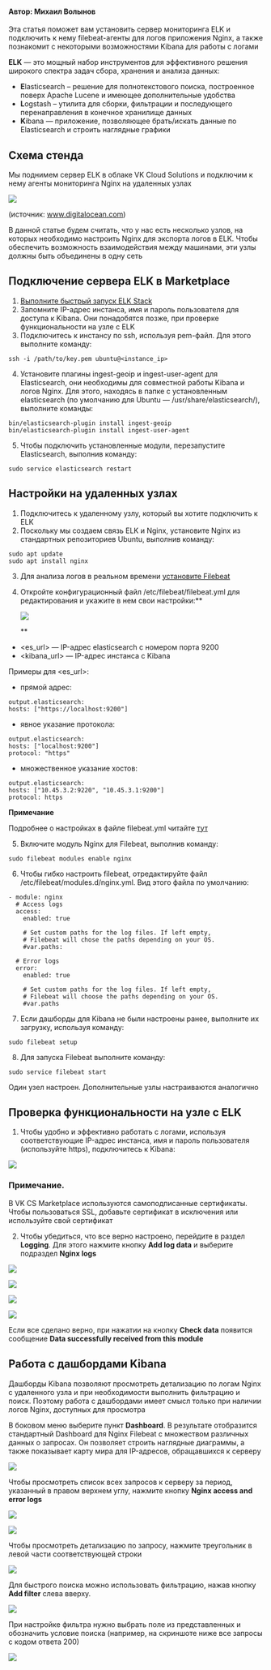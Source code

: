 #### Автор: Михаил Волынов

Эта статья поможет вам установить сервер мониторинга ELK и подключить к нему filebeat-агенты для логов приложения Nginx, а также познакомит с некоторыми возможностями Kibana для работы с логами

**ELK** — это мощный набор инструментов для эффективного решения широкого спектра задач сбора, хранения и анализа данных:

- **E**lasticsearch – решение для полнотекстового поиска, построенное поверх Apache Lucene и имеющее дополнительные удобства
- **L**ogstash – утилита для сборки, фильтрации и последующего перенаправления в конечное хранилище данных
- **K**ibana — приложение, позволяющее брать/искать данные по Elasticsearch и строить наглядные графики

## **Схема стенда**

Мы поднимем сервер ELK в облаке VK Cloud Solutions и подключим к нему агенты мониторинга Nginx на удаленных узлах

**![](./assets/1556397328026-1556397328026.png)**

(источник: www.digitalocean.com)

В данной статье будем считать, что у нас есть несколько узлов, на которых необходимо настроить Nginx для экспорта логов в ELK. Чтобы обеспечить возможность взаимодействия между машинами, эти узлы должны быть объединены в одну сеть

## **Подключение сервера ELK в Marketplace**

1.  [Выполните быстрый запуск ELK Stack](https://mcs.mail.ru/help/quick-start/-elk-stack-elasticsearch-logstash-kibana)
2.  Запомните IP-адрес инстанса, имя и пароль пользователя для доступа к Kibana. Они понадобятся позже, при проверке функциональности на узле c ELK
3.  Подключитесь к инстансу по ssh, используя pem-файл. Для этого выполните команду:

```
ssh -i /path/to/key.pem ubuntu@<instance_ip>
```

4.  Установите плагины ingest-geoip и ingest-user-agent для Elasticsearch, они необходимы для совместной работы Kibana и логов Nginx. Для этого, находясь в папке с установленным elasticsearch (по умолчанию для Ubuntu — /usr/share/elasticsearch/), выполните команды:

```
bin/elasticsearch-plugin install ingest-geoip
bin/elasticsearch-plugin install ingest-user-agent

```

5.  Чтобы подключить установленные модули, перезапустите Elasticsearch, выполнив команду:

```
sudo service elasticsearch restart
```

## **Настройки на удаленных узлах**

1.  Подключитесь к удаленному узлу, который вы хотите подключить к ELK
2.  Поскольку мы создаем связь ELK и Nginx, установите Nginx из стандартных репозиториев Ubuntu, выполнив команду:

```
sudo apt update
sudo apt install nginx
```

3.  Для анализа логов в реальном времени [установите Filebeat](https://www.elastic.co/guide/en/beats/filebeat/6.4/filebeat-installation.html)
4.  Откройте конфигурационный файл /etc/filebeat/filebeat.yml для редактирования и укажите в нем свои настройки:\*\*

    ![](./assets/1556397328180-1556397328180.png)

    \*\*

- <es_url> — IP-адрес elasticsearch с номером порта 9200
- <kibana_url> — IP-адрес инстанса с Kibana

Примеры для <es_url>:

- прямой адрес:

```
output.elasticsearch:   
hosts: ["https://localhost:9200"]
```

- явное указание протокола:

```
output.elasticsearch:  
hosts: ["localhost:9200"]   
protocol: "https"
```

- множественное указание хостов:

```
output.elasticsearch:   
hosts: ["10.45.3.2:9220", "10.45.3.1:9200"]   
protocol: https
```

**Примечание**

Подробнее о настройках в файле filebeat.yml читайте [тут](https://www.elastic.co/guide/en/beats/filebeat/current/elasticsearch-output.html)

5.  Включите модуль Nginx для Filebeat, выполнив команду:

```
sudo filebeat modules enable nginx
```

6.  Чтобы гибко настроить filebeat, отредактируйте файл /etc/filebeat/modules.d/nginx.yml. Вид этого файла по умолчанию:

```
- module: nginx
  # Access logs
  access:
    enabled: true

    # Set custom paths for the log files. If left empty,
    # Filebeat will chose the paths depending on your OS.
    #var.paths:

  # Error logs
  error:
    enabled: true

    # Set custom paths for the log files. If left empty,
    # Filebeat will choose the paths depending on your OS.
    #var.paths
```

7.  Если дашборды для Kibana не были настроены ранее, выполните их загрузку, используя команду:

```
sudo filebeat setup
```

8.  Для запуска Filebeat выполните команду:

```
sudo service filebeat start
```

Один узел настроен. Дополнительные узлы настраиваются аналогично

## **Проверка функциональности на узле с ELK**

1.  Чтобы удобно и эффективно работать с логами, используя соответствующие IP-адрес инстанса, имя и пароль пользователя (используйте https), подключитесь к Kibana:

**![](./assets/1556401421847-1556401421847.png)**

### Примечание.

В VK CS Marketplace используются самоподписанные сертификаты. Чтобы пользоваться SSL, добавьте сертификат в исключения или используйте свой сертификат

2.  Чтобы убедиться, что все верно настроено, перейдите в раздел **Logging**. Для этого нажмите кнопку **Add log data** и выберите подраздел **Nginx logs**

![](<./assets/1557758955343-mcs8-(1).png>)

![](./assets/1557759225673-mcs9.png)

![](./assets/1557759324343-mcs10.png)

![](./assets/1557759337257-mcs11.png)

Если все сделано верно, при нажатии на кнопку **Check data** появится сообщение **Data successfully received from this module**

## **Работа с дашбордами Kibana**

Дашборды Kibana позволяют просмотреть детализацию по логам Nginx с удаленного узла и при необходимости выполнить фильтрацию и поиск. Поэтому работа с дашбордами имеет смысл только при наличии логов Nginx, доступных для просмотра

В боковом меню выберите пункт **Dashboard**. В результате отобразится стандартный Dashboard для Nginx Filebeat с множеством различных данных о запросах. Он позволяет строить наглядные диаграммы, а также показывает карту мира для IP-адресов, обращавшихся к серверу

**![](./assets/1556397606192-1556397606192.png)**

Чтобы просмотреть список всех запросов к серверу за период, указанный в правом верхнем углу, нажмите кнопку **Nginx access and error logs**

![](./assets/1557759494741-mcs13.png)

![](./assets/1557759634307-mcs14.png)

Чтобы просмотреть детализацию по запросу, нажмите треугольник в левой части соответствующей строки

**![](./assets/1556397605653-1556397605653.png)**

Для быстрого поиска можно использовать фильтрацию, нажав кнопку **Add filter** слева вверху.

![](./assets/1557759688044-mcs16.png)

При настройке фильтра нужно выбрать поле из представленных и обозначить условие поиска (например, на скриншоте ниже все запросы с кодом ответа 200)

![](./assets/1557759748769-mcs17.png)
